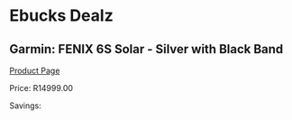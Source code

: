 
# Ebucks Dealz
## Garmin: FENIX 6S Solar - Silver with Black Band
[Product Page](https://www.ebucks.com/web/shop/productSelected.do?prodId=972311118&catId=872270976)

Price: R14999.00

Savings: 


	
